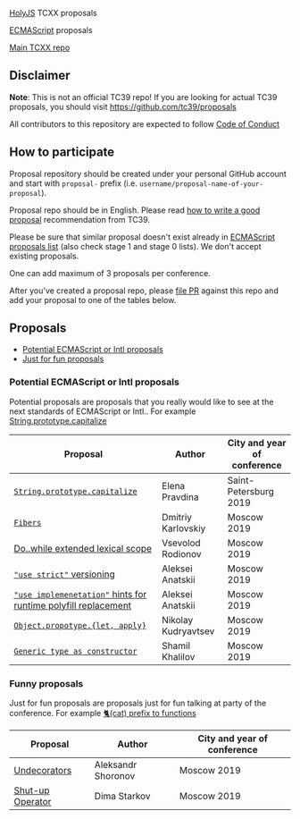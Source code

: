 [HolyJS](https://holyjs-moscow.ru) TCXX proposals

[ECMAScript](https://github.com/tc39/ecma262) proposals

[Main TCXX repo](https://github.com/HolyJS-TCXX/main)

## Disclaimer

**Note**: This is not an official TC39 repo! If you are looking for actual TC39 proposals, you should visit https://github.com/tc39/proposals 

All contributors to this repository are expected to follow [Code of Conduct](https://holyjs-moscow.ru/en/coc/)


## How to participate

Proposal repository should be created under your personal GitHub account and start with `proposal-` prefix (i.e. `username/proposal-name-of-your-proposal`).

Proposal repo should be in English. Please read [how to write a good proposal](https://github.com/tc39/how-we-work/blob/master/explainer.md) recommendation from TC39.

Please be sure that similar proposal doesn't exist already in [ECMAScript proposals list](https://github.com/tc39/ecma262) (also check stage 1 and stage 0 lists). We don't accept existing proposals.

One can add maximum of 3 proposals per conference.

After you've created a proposal repo, please [file PR](https://github.com/HolyJS-TCXX/proposals/pulls) against this repo and add your proposal to one of the tables below.

## Proposals

- [Potential ECMAScript or Intl proposals](#potential-ecmascript-or-intl-proposals)
- [Just for fun proposals](#funny-proposals)

### Potential ECMAScript or Intl proposals

Potential proposals are proposals that you really would like to see at the next standards of ECMAScript or Intl.. For example [String.prototype.capitalize](https://github.com/HolyJS-TCXX/proposal-to-capitalize-method-for-string-prototype)

| Proposal                                                                                                           | Author             | City and year of conference |
| ------------------------------------------------------------------------------------------------------------------ | ------------------ | ----------------------------|
| [`String.prototype.capitalize`](https://github.com/HolyJS-TCXX/proposal-to-capitalize-method-for-string-prototype) | Elena Pravdina     | Saint-Petersburg 2019       |
| [`Fibers`](https://github.com/nin-jin/proposal-fibers) | Dmitriy Karlovskiy     | Moscow 2019       |
| [Do..while extended lexical scope](https://github.com/Jabher/proposal-do-while-lexical-scope/)| Vsevolod Rodionov | Moscow 2019 |
| [`"use strict"` versioning](https://github.com/sintell/proposal-use-strict-versioning) | Aleksei Anatskii | Moscow 2019       |
| [`"use implemenetation"` hints for runtime polyfill replacement](https://github.com/sintell/proposal-use-implementation-hints) | Aleksei Anatskii | Moscow 2019       |
| [`Object.propotype.{let, apply}`](https://github.com/nicky1038/proposal-object-prototype-let-apply) | Nikolay Kudryavtsev | Moscow 2019 |
| [`Generic type as constructor`](https://github.com/shama227/proposal-generic-type-constructor) | Shamil Khalilov | Moscow 2019       |

### Funny proposals

Just for fun proposals are proposals just for fun talking at party of the conference. For example [🐈(cat) prefix to functions](https://github.com/HolyJS-TCXX/HolyJS-Moscow-2018-TCXX/blob/master/proposal-example.md#ecmascript-proposal-add-cat-prefix-to-functions)

| Proposal                                                                                                           | Author             | City and year of conference |
| ------------------------------------------------------------------------------------------------------------------ | ------------------ | ----------------------------|
| [Undecorators](https://github.com/underoot/proposal-undecorators) | Aleksandr Shoronov | Moscow 2019 | 
| [Shut-up Operator](https://github.com/dimastark/proposal-shut-up) | Dima Starkov | Moscow 2019 |
